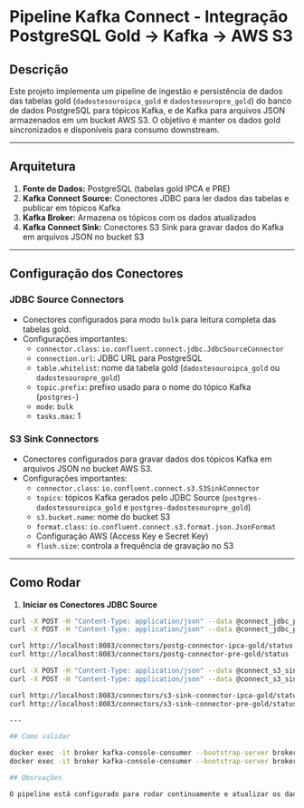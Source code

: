 # Pipeline Kafka Connect - Integração PostgreSQL Gold → Kafka → AWS S3

## Descrição

Este projeto implementa um pipeline de ingestão e persistência de dados das tabelas gold (`dadostesouroipca_gold` e `dadostesouropre_gold`) do banco de dados PostgreSQL para tópicos Kafka, e de Kafka para arquivos JSON armazenados em um bucket AWS S3. O objetivo é manter os dados gold sincronizados e disponíveis para consumo downstream.

---

## Arquitetura

1. **Fonte de Dados:** PostgreSQL (tabelas gold IPCA e PRE)  
2. **Kafka Connect Source:** Conectores JDBC para ler dados das tabelas e publicar em tópicos Kafka  
3. **Kafka Broker:** Armazena os tópicos com os dados atualizados  
4. **Kafka Connect Sink:** Conectores S3 Sink para gravar dados do Kafka em arquivos JSON no bucket S3  

---

## Configuração dos Conectores

### JDBC Source Connectors

- Conectores configurados para modo `bulk` para leitura completa das tabelas gold.
- Configurações importantes:
  - `connector.class`: `io.confluent.connect.jdbc.JdbcSourceConnector`
  - `connection.url`: JDBC URL para PostgreSQL
  - `table.whitelist`: nome da tabela gold (`dadostesouroipca_gold` ou `dadostesouropre_gold`)
  - `topic.prefix`: prefixo usado para o nome do tópico Kafka (`postgres-`)
  - `mode`: `bulk`
  - `tasks.max`: 1

### S3 Sink Connectors

- Conectores configurados para gravar dados dos tópicos Kafka em arquivos JSON no bucket AWS S3.
- Configurações importantes:
  - `connector.class`: `io.confluent.connect.s3.S3SinkConnector`
  - `topics`: tópicos Kafka gerados pelo JDBC Source (`postgres-dadostesouroipca_gold` e `postgres-dadostesouropre_gold`)
  - `s3.bucket.name`: nome do bucket S3
  - `format.class`: `io.confluent.connect.s3.format.json.JsonFormat`
  - Configuração AWS (Access Key e Secret Key)
  - `flush.size`: controla a frequência de gravação no S3

---

## Como Rodar

1. **Iniciar os Conectores JDBC Source**

```bash
curl -X POST -H "Content-Type: application/json" --data @connect_jdbc_postgres_ipca_gold.config http://localhost:8083/connectors
curl -X POST -H "Content-Type: application/json" --data @connect_jdbc_postgres_pre_gold.config http://localhost:8083/connectors

curl http://localhost:8083/connectors/postg-connector-ipca-gold/status
curl http://localhost:8083/connectors/postg-connector-pre-gold/status

curl -X POST -H "Content-Type: application/json" --data @connect_s3_sink_ipca_gold.config http://localhost:8083/connectors
curl -X POST -H "Content-Type: application/json" --data @connect_s3_sink_pre_gold.config http://localhost:8083/connectors

curl http://localhost:8083/connectors/s3-sink-connector-ipca-gold/status
curl http://localhost:8083/connectors/s3-sink-connector-pre-gold/status

---

## Como validar

docker exec -it broker kafka-console-consumer --bootstrap-server broker:9092 --topic postgres-dadostesouroipca_gold --from-beginning --max-messages 5
docker exec -it broker kafka-console-consumer --bootstrap-server broker:9092 --topic postgres-dadostesouropre_gold --from-beginning --max-messages 5

## Obsrvações

O pipeline está configurado para rodar continuamente e atualizar os dados no Kafka e no S3 automaticamente.